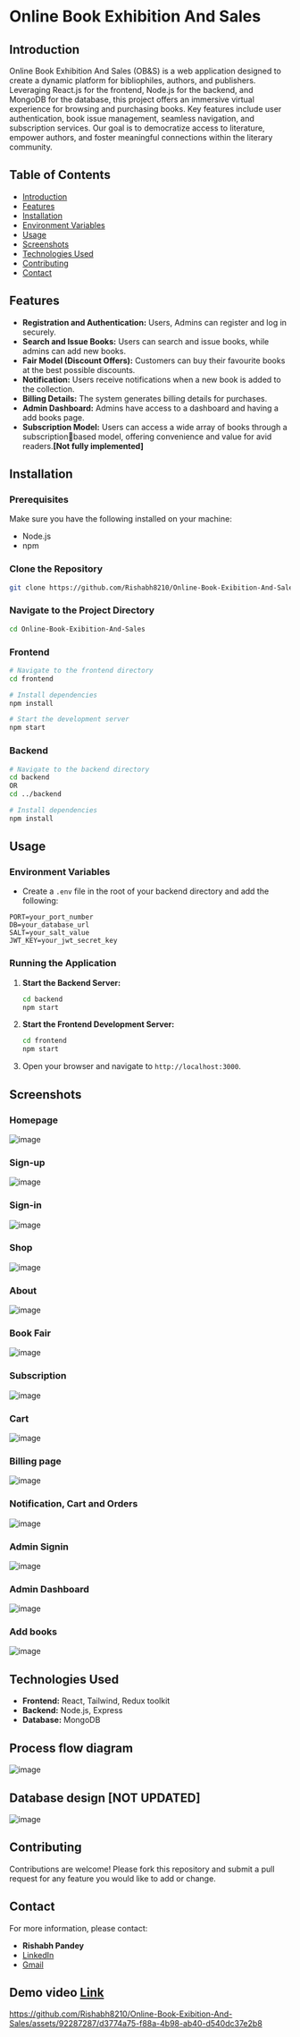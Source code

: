 # Online Book Exhibition And Sales

## Introduction

Online Book Exhibition And Sales (OB&S) is a web application designed to create a dynamic platform for bibliophiles, authors, and publishers. Leveraging React.js for the frontend, Node.js for the backend, and MongoDB for the database, this project offers an immersive virtual experience for browsing and purchasing books. Key features include user authentication, book issue management, seamless navigation, and subscription services. Our goal is to democratize access to literature, empower authors, and foster meaningful connections within the literary community.

## Table of Contents

- [Introduction](#introduction)
- [Features](#features)
- [Installation](#installation)
- [Environment Variables](#environment-variables)
- [Usage](#usage)
- [Screenshots](#screenshots)
- [Technologies Used](#technologies-used)
- [Contributing](#contributing)
- [Contact](#contact)

## Features

- **Registration and Authentication:** Users, Admins can register and log in securely.
- **Search and Issue Books:** Users can search and issue books, while admins can add new books.
- **Fair Model (Discount Offers):** Customers can buy their favourite books at the best possible discounts.
- **Notification:** Users receive notifications when a new book is added to the collection.
- **Billing Details:** The system generates billing details for purchases.
- **Admin Dashboard:** Admins have access to a dashboard and having a add books page.
- **Subscription Model:** Users can access a wide array of books through a subscriptionbased model, offering convenience and value for avid readers.**[Not fully implemented]**

## Installation

### Prerequisites

Make sure you have the following installed on your machine:
- Node.js
- npm

### Clone the Repository

```bash
git clone https://github.com/Rishabh8210/Online-Book-Exibition-And-Sales.git
```

### Navigate to the Project Directory

```bash
cd Online-Book-Exibition-And-Sales
```

### Frontend

```bash
# Navigate to the frontend directory
cd frontend

# Install dependencies
npm install

# Start the development server
npm start
```

### Backend

```bash
# Navigate to the backend directory
cd backend
OR
cd ../backend

# Install dependencies
npm install
```

## Usage

### Environment Variables

- Create a `.env` file in the root of your backend directory and add the following:

```env
PORT=your_port_number
DB=your_database_url
SALT=your_salt_value
JWT_KEY=your_jwt_secret_key
```

### Running the Application

1. **Start the Backend Server:**

   ```bash
   cd backend
   npm start
   ```

2. **Start the Frontend Development Server:**

   ```bash
   cd frontend
   npm start
   ```

3. Open your browser and navigate to `http://localhost:3000`.


## Screenshots
### Homepage
![image](https://github.com/Rishabh8210/Online-Book-Exibition-And-Sales/assets/92287287/64bdeecf-ddc5-412c-bad2-949a6871d598)

### Sign-up
![image](https://github.com/Rishabh8210/Online-Book-Exibition-And-Sales/assets/92287287/cfcbc1cf-b04c-4158-a9b7-49052fdd4f38)


### Sign-in 
![image](https://github.com/Rishabh8210/Online-Book-Exibition-And-Sales/assets/92287287/f1e4e645-037b-42b8-87c8-30be3ae0bd78)

### Shop 
![image](https://github.com/Rishabh8210/Online-Book-Exibition-And-Sales/assets/92287287/820a3149-7802-4fd3-b8c0-7395a2463df9)

### About
![image](https://github.com/Rishabh8210/Online-Book-Exibition-And-Sales/assets/92287287/7850526f-2997-471a-873f-3f65572d3e01)

### Book Fair
![image](https://github.com/Rishabh8210/Online-Book-Exibition-And-Sales/assets/92287287/b2290b3f-34ff-4777-9bfd-91dbe70de3c9)

### Subscription
![image](https://github.com/Rishabh8210/Online-Book-Exibition-And-Sales/assets/92287287/4ba98ee1-822b-4a4f-a02c-d37811879ee4)

### Cart
![image](https://github.com/Rishabh8210/Online-Book-Exibition-And-Sales/assets/92287287/c9755a31-c1bd-4b39-a691-848e83d44734)

### Billing page
![image](https://github.com/Rishabh8210/Online-Book-Exibition-And-Sales/assets/92287287/ca5069d4-5e60-462f-9e22-d5c8da40abc5)

### Notification, Cart and Orders
![image](https://github.com/Rishabh8210/Online-Book-Exibition-And-Sales/assets/92287287/900161d7-2f69-4a21-854e-49e3a2caab98)

### Admin Signin
![image](https://github.com/Rishabh8210/Online-Book-Exibition-And-Sales/assets/92287287/cd0ab86f-0eff-494e-a7d1-3b793618eb97)

### Admin Dashboard
![image](https://github.com/Rishabh8210/Online-Book-Exibition-And-Sales/assets/92287287/5244ef2d-ac89-4e06-bcd2-59c1c7c50df5)

### Add books
![image](https://github.com/Rishabh8210/Online-Book-Exibition-And-Sales/assets/92287287/809088b1-5a6c-4898-b133-108e64be0751)


## Technologies Used

- **Frontend:** React, Tailwind, Redux toolkit 
- **Backend:** Node.js, Express
- **Database:** MongoDB



## Process flow diagram

![image](https://github.com/Rishabh8210/Online-Book-Exibition-And-Sales/assets/92287287/02778b57-e0be-4019-9c13-e12497603727)
## Database design [NOT UPDATED]

![image](https://github.com/Rishabh8210/Online-Book-Exibition-And-Sales/assets/92287287/8edffa41-00a7-4c71-a6fc-152647ca82a6)

## Contributing

Contributions are welcome! Please fork this repository and submit a pull request for any feature you would like to add or change.

## Contact

For more information, please contact:

- **Rishabh Pandey**
- [LinkedIn](https://www.linkedin.com/in/rishabh-pandey-834964222/)
- [Gmail](mailto:rishabhpandey8092@gmail.com)


## Demo video <a href = 'https://github-production-user-asset-6210df.s3.amazonaws.com/92287287/326287516-d3774a75-f88a-4b98-ab40-d540dc37e2b8.mp4?X-Amz-Algorithm=AWS4-HMAC-SHA256&X-Amz-Credential=AKIAVCODYLSA53PQK4ZA%2F20240428%2Fus-east-1%2Fs3%2Faws4_request&X-Amz-Date=20240428T190904Z&X-Amz-Expires=300&X-Amz-Signature=d3ff2b670069aa575331d6b9f6080e61574abac375b26e22470f003f543ac61d&X-Amz-SignedHeaders=host&actor_id=92287287&key_id=0&repo_id=792794605' > Link </a>
https://github.com/Rishabh8210/Online-Book-Exibition-And-Sales/assets/92287287/d3774a75-f88a-4b98-ab40-d540dc37e2b8


